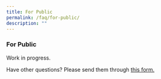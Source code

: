 ```yaml
---
title: For Public
permalink: /faq/for-public/
description: ""
---
```

### **For Public**

Work in progress.


Have other questions? Please send them through [this form.](https://go.gov.sg/carbon-credits-contacts)